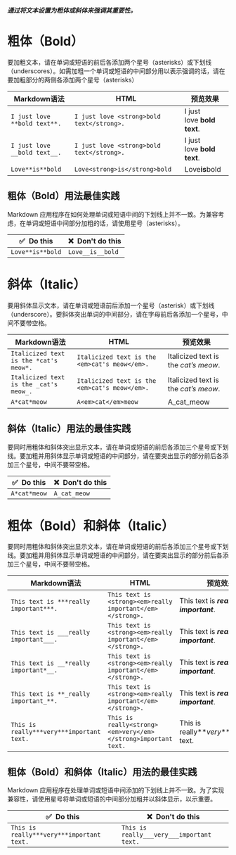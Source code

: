 ***通过将文本设置为粗体或斜体来强调其重要性。***

# 粗体（Bold）

要加粗文本，请在单词或短语的前后各添加两个星号（asterisks）或下划线（underscores）。如需加粗一个单词或短语的中间部分用以表示强调的话，请在要加粗部分的两侧各添加两个星号（asterisks）

|Markdown语法|HTML|预览效果|
|---|---|---|
|`I just love **bold text**.`|`I just love <strong>bold text</strong>.`|I just love **bold text**.|
|`I just love __bold text__.`|`I just love <strong>bold text</strong>.`|I just love **bold text**.|
|`Love**is**bold`|`Love<strong>is</strong>bold`|Love**is**bold|

## 粗体（Bold）用法最佳实践

Markdown 应用程序在如何处理单词或短语中间的下划线上并不一致。为兼容考虑，在单词或短语中间部分加粗的话，请使用星号（asterisks）。

|✅  Do this|❌  Don't do this|
|---|---|
|`Love**is**bold`|`Love__is__bold`|

# 斜体（Italic）

要用斜体显示文本，请在单词或短语前后添加一个星号（asterisk）或下划线（underscore）。要斜体突出单词的中间部分，请在字母前后各添加一个星号，中间不要带空格。

|Markdown语法|HTML|预览效果|
|---|---|---|
|`Italicized text is the *cat's meow*.`|`Italicized text is the <em>cat's meow</em>.`|Italicized text is the _cat’s meow_.|
|`Italicized text is the _cat's meow_.`|`Italicized text is the <em>cat's meow</em>.`|Italicized text is the _cat’s meow_.|
|`A*cat*meow`|`A<em>cat</em>meow`|A_cat_meow|

## 斜体（Italic）用法的最佳实践

要同时用粗体和斜体突出显示文本，请在单词或短语的前后各添加三个星号或下划线。要加粗并用斜体显示单词或短语的中间部分，请在要突出显示的部分前后各添加三个星号，中间不要带空格。

|✅  Do this|❌  Don't do this|
|---|---|
|`A*cat*meow`|`A_cat_meow`|

# 粗体（Bold）和斜体（Italic）

要同时用粗体和斜体突出显示文本，请在单词或短语的前后各添加三个星号或下划线。要加粗并用斜体显示单词或短语的中间部分，请在要突出显示的部分前后各添加三个星号，中间不要带空格。

|Markdown语法|HTML|预览效果|
|---|---|---|
|`This text is ***really important***.`|`This text is <strong><em>really important</em></strong>.`|This text is **_really important_**.|
|`This text is ___really important___.`|`This text is <strong><em>really important</em></strong>.`|This text is **_really important_**.|
|`This text is __*really important*__.`|`This text is <strong><em>really important</em></strong>.`|This text is **_really important_**.|
|`This text is **_really important_**.`|`This text is <strong><em>really important</em></strong>.`|This text is **_really important_**.|
|`This is really***very***important text.`|`This is really<strong><em>very</em></strong>important text.`|This is really**_very_**important text.|

## 粗体（Bold）和斜体（Italic）用法的最佳实践

Markdown 应用程序在处理单词或短语中间添加的下划线上并不一致。为了实现兼容性，请使用星号将单词或短语的中间部分加粗并以斜体显示，以示重要。

|✅  Do this|❌  Don't do this|
|---|---|
|`This is really***very***important text.`|`This is really___very___important text.`|
